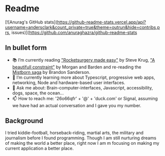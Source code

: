 # Readme


[![Anurag's GitHub stats](https://github-readme-stats.vercel.app/api?username=andersclark&count_private=true&theme=outrun&hide=contribs,prs, issues)](https://github.com/anuraghazra/github-readme-stats

## In bullet form

- :books: I’m currently reading ["Rocketsurgery made easy"](https://sensible.com/rocket-surgery-made-easy/) by Steve Krug, ["A beautifull constraint"](http://www.abeautifulconstraint.com/the-book-2) by Morgan and Barden and re-reading the [Mistborn saga](https://www.goodreads.com/series/40910-the-mistborn-saga) by Brandon Sanderson.
- 🌱 I’m currently learning more about Typescript, progressive web apps, networking, Node and hardware-based user interfaces.
- 💬 Ask me about: Brain-computer-interfaces, Javascript, accessibility, dogs, space, the ocean...
- 📫 How to reach me: '26o66qfr' + '@' + 'duck.com' or Signal, assuming we have had an actual conversation and I gave you my number.


## Background

I tried kiddie-football, horseback-riding, martial arts, the military and journalism before I found programming. Though I am still nurturing dreams of making the world a better place, right now I am m focusing on making my current application a better place.



